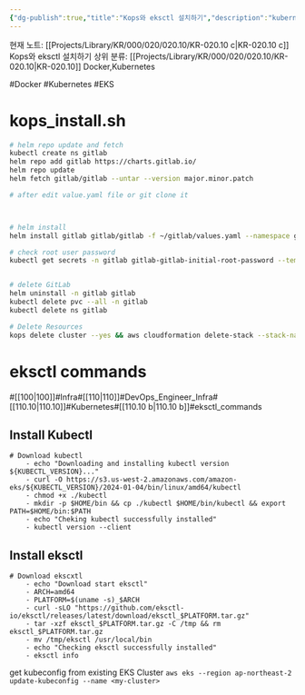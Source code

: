 ```yaml
---
{"dg-publish":true,"title":"Kops와 eksctl 설치하기","description":"kubernetes 오케스트레이션 툴인 Kops와 AWS의 mangaed kubernets인 eksctl의 설치에 관한 내용입니다.","permalink":"/projects/library/kr/000/020/020-10/kr-020-10-c/","dgPassFrontmatter":true,"noteIcon":"0","created":"2024-12-18T21:55:27.082+09:00","updated":"2024-12-18T21:57:10.111+09:00"}
---
```


현재 노트: [[Projects/Library/KR/000/020/020.10/KR-020.10 c\|KR-020.10 c]] Kops와 eksctl 설치하기
상위 분류: [[Projects/Library/KR/000/020/020.10/KR-020.10\|KR-020.10]] Docker,Kubernetes

#Docker #Kubernetes #EKS 


# kops_install.sh
```sh
# helm repo update and fetch
kubectl create ns gitlab
helm repo add gitlab https://charts.gitlab.io/
helm repo update
helm fetch gitlab/gitlab --untar --version major.minor.patch

# after edit value.yaml file or git clone it



# helm install
helm install gitlab gitlab/gitlab -f ~/gitlab/values.yaml --namespace gitlab --version major.minor.partch

# check root user password
kubectl get secrets -n gitlab gitlab-gitlab-initial-root-password --template={{.data.password}} | base64 -d


# delete GitLab
helm uninstall -n gitlab gitlab
kubectl delete pvc --all -n gitlab
kubectl delete ns gitlab

# Delete Resources
kops delete cluster --yes && aws cloudformation delete-stack --stack-name mykops
```


# eksctl commands
#[[100\|100]]#Infra#[[110\|110]]#DevOps_Engineer_Infra#[[110.10\|110.10]]#Kubernetes#[[110.10 b\|110.10 b]]#eksctl_commands

## Install Kubectl
```
# Download kubectl
    - echo "Downloading and installing kubectl version ${KUBECTL_VERSION}..."
    - curl -O https://s3.us-west-2.amazonaws.com/amazon-eks/${KUBECTL_VERSION}/2024-01-04/bin/linux/amd64/kubectl
    - chmod +x ./kubectl
    - mkdir -p $HOME/bin && cp ./kubectl $HOME/bin/kubectl && export PATH=$HOME/bin:$PATH
    - echo "Cheking kubectl successfully installed"
    - kubectl version --client
```


## Install eksctl
```
# Download ekscxtl
    - echo "Download start eksctl"
    - ARCH=amd64
    - PLATFORM=$(uname -s)_$ARCH
    - curl -sLO "https://github.com/eksctl-io/eksctl/releases/latest/download/eksctl_$PLATFORM.tar.gz"
    - tar -xzf eksctl_$PLATFORM.tar.gz -C /tmp && rm eksctl_$PLATFORM.tar.gz
    - mv /tmp/eksctl /usr/local/bin
    - echo "Checking eksctl successfully installed"
    - eksctl info
```

get kubeconfig from existing EKS Cluster
`aws eks --region ap-northeast-2 update-kubeconfig --name <my-cluster>`
